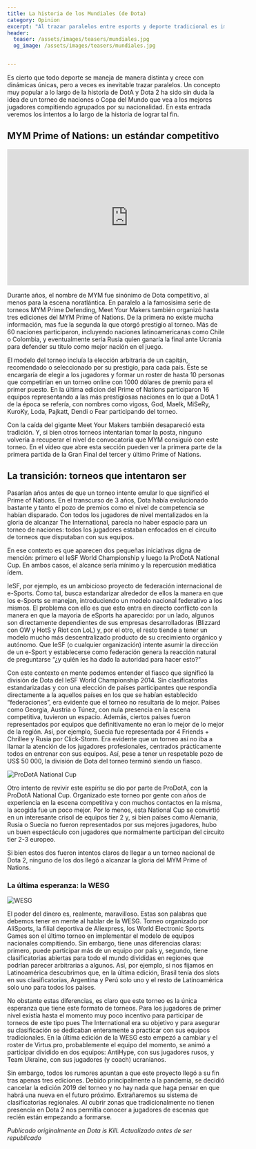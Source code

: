 ```yaml
---
title: La historia de los Mundiales (de Dota)
category: Opinion
excerpt: "Al trazar paralelos entre esports y deporte tradicional es imposible evitar la idea: ¿y si hubiera un Mundial de Dota"
header:
  teaser: /assets/images/teasers/mundiales.jpg
  og_image: /assets/images/teasers/mundiales.jpg


---
```


Es cierto que todo deporte se maneja de manera distinta y crece con dinámicas únicas, pero a veces es inevitable trazar paralelos. Un concepto muy popular a lo largo de la historia de DotA y Dota 2 ha sido sin duda la idea de un torneo de naciones o Copa del Mundo que vea a los mejores jugadores compitiendo agrupados por su nacionalidad. En esta entrada veremos los intentos a lo largo de la historia de lograr tal fin.

## MYM Prime of Nations: un estándar competitivo

<iframe width="560" height="315" src="https://www.youtube.com/embed/3G5gf9tmOkk" frameborder="0" allow="accelerometer; autoplay; encrypted-media; gyroscope; picture-in-picture" allowfullscreen></iframe>

Durante años, el nombre de MYM fue sinónimo de Dota competitivo, al menos para la escena noratlántica. En paralelo a la famosisima serie de torneos MYM Prime Defending, Meet Your Makers también organizó hasta tres ediciones del MYM Prime of Nations. De la primera no existe mucha información, mas fue la segunda la que otorgó prestigio al torneo. Más de 60 naciones participaron, incluyendo naciones latinoamericanas como Chile o Colombia, y eventualmente sería Rusia quien ganaría la final ante Ucrania para defender su título como mejor nación en el juego.

El modelo del torneo incluía la elección arbitraria de un capitán, recomendado o seleccionado por su prestigio, para cada país. Éste se encargaría de elegir a los jugadores y formar un roster de hasta 10 personas que competirían en un torneo online con 1000 dólares de premio para el primer puesto. En la última edicion del Prime of Nations participaron 16 equipos representando a las más prestigiosas naciones en lo que a DotA 1 de la época se refería, con nombres como vigoss, God, Maelk, MiSeRy, KuroKy, Loda, Pajkatt, Dendi o Fear participando del torneo.

Con la caída del gigante Meet Your Makers también desapareció esta tradición. Y, si bien otros torneos intentarían tomar la posta, ninguno volvería a recuperar el nivel de convocatoria que MYM consiguió con este torneo. En el video que abre esta sección pueden ver la primera parte de la primera partida de la Gran Final del tercer y último Prime of Nations.

## La transición: torneos que intentaron ser

Pasarían años antes de que un torneo intente emular lo que significó el Prime of Nations. En el transcurso de 3 años, Dota había evolucionado bastante y tanto el pozo de premios como el nivel de competencia se habían disparado. Con todos los jugadores de nivel mentalizados en la gloria de alcanzar The International, parecía no haber espacio para un torneo de naciones: todos los jugadores estaban enfocados en el circuito de torneos que disputaban con sus equipos.

En ese contexto es que aparecen dos pequeñas iniciativas digna de mención: primero el IeSF World Championship y luego la ProDotA National Cup. En ambos casos, el alcance sería mínimo y la repercusión mediática ídem.

IeSF, por ejemplo, es un ambicioso proyecto de federación internacional de e-Sports. Como tal, busca estandarizar alrededor de ellos la manera en que los e-Sports se manejan, introduciendo un modelo nacional federativo a los mismos. El problema con ello es que esto entra en directo conflicto con la manera en que la mayoria de eSports ha aparecido: por un lado, algunos son directamente dependientes de sus empresas desarrolladoras (Blizzard con OW y HotS y Riot con LoL) y, por el otro, el resto tiende a tener un modelo mucho más descentralizado producto de su crecimiento orgánico y autónomo. Que IeSF (o cualquier organización) intente asumir la dirección de un e-Sport y establecerse como federación genera la reacción natural de preguntarse “¿y quién les ha dado la autoridad para hacer esto?”

Con este contexto en mente podemos entender el fiasco que significó la división de Dota del IeSF World Championship 2014. Sin clasificatorias estandarizadas y con una elección de países participantes que respondía directamente a la aquellos países en los que se habían establecido “federaciones”, era evidente que el torneo no resultaría de lo mejor. Países como Georgia, Austria o Túnez, con nula presencia en la escena competitiva, tuvieron un espacio. Además, ciertos países fueron representados por equipos que definitivamente no eran lo mejor de lo mejor de la región. Así, por ejemplo, Suecia fue representada por 4 Friends + Chrillee y Rusia por Click-Storm. Era evidente que un torneo así no iba a llamar la atención de los jugadores profesionales, centrados prácticamente todos en entrenar con sus equipos. Así, pese a tener un respetable pozo de US$ 50 000, la división de Dota del torneo terminó siendo un fiasco.

<img src="{{ site.url }}{{ site.baseurl }}/assets/images/posts/prodotanations.png" alt="ProDotA National Cup">

Otro intento de revivir este espíritu se dio por parte de ProDotA, con la ProDotA National Cup. Organizado este torneo por gente con años de experiencia en la escena competitiva y con muchos contactos en la misma, la acogida fue un poco mejor. Por lo menos, esta National Cup se convirtió en un interesante crisol de equipos tier 2 y, si bien países como Alemania, Rusia o Suecia no fueron representados por sus mejores jugadores, hubo un buen espectáculo con jugadores que normalmente participan del circuito tier 2-3 europeo.

Si bien estos dos fueron intentos claros de llegar a un torneo nacional de Dota 2, ninguno de los dos llegó a alcanzar la gloria del MYM Prime of Nations.

### La última esperanza: la WESG

<img src="{{ site.url }}{{ site.baseurl }}/assets/images/posts/wesgdota.png" alt="WESG">

El poder del dinero es, realmente, maravilloso. Estas son palabras que debemos tener en mente al hablar de la WESG. Torneo organizado por AliSports, la filial deportiva de Aliexpress, los World Electronic Sports Games son el último torneo en implementar el modelo de equipos nacionales compitiendo. Sin embargo, tiene unas diferencias claras: primero, puede participar más de un equipo por país y, segundo, tiene clasificatorias abiertas para todo el mundo divididas en regiones que podrían parecer arbitrarias a algunos. Así, por ejemplo, si nos fijamos en Latinoamérica descubrimos que, en la última edición, Brasil tenía dos slots en sus clasificatorias, Argentina y Perú solo uno y el resto de Latinoamérica solo uno para todos los países.

No obstante estas diferencias, es claro que este torneo es la única esperanza que tiene este formato de torneos. Para los jugadores de primer nivel existía hasta el momento muy poco incentivo para participar de torneos de este tipo pues The International era su objetivo y para asegurar su clasificación se dedicaban enteramente a practicar con sus equipos tradicionales. En la última edición de la WESG esto empezó a cambiar y el roster de Virtus.pro, probablemente el equipo del momento, se animó a participar dividido en dos equipos: AntiHype, con sus jugadores rusos, y Team Ukraine, con sus jugadores (y coach) ucranianos.

Sin embargo, todos los rumores apuntan a que este proyecto llegó a su fin tras apenas tres ediciones. Debido principalmente a la pandemia, se decidió cancelar la edición 2019 del torneo y no hay nada que haga pensar en que habrá una nueva en el futuro próximo. Extrañaremos su sistema de clasificatorias regionales. Al cubrir zonas que tradicionalmente no tienen presencia en Dota 2 nos permitía conocer a jugadores de escenas que recién están empezando a formarse.

_Publicado originalmente en Dota is Kill. Actualizado antes de ser republicado_